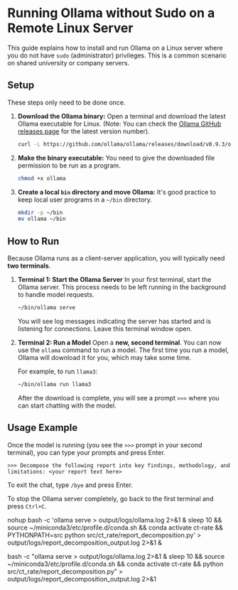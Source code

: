 # Running Ollama without Sudo on a Remote Linux Server

This guide explains how to install and run Ollama on a Linux server where you do not have `sudo` (administrator) privileges. This is a common scenario on shared university or company servers.

## Setup

These steps only need to be done once.

1.  **Download the Ollama binary:**
    Open a terminal and download the latest Ollama executable for Linux. (Note: You can check the [Ollama GitHub releases page](https://github.com/ollama/ollama/releases) for the latest version number).
    ```bash
    curl -L https://github.com/ollama/ollama/releases/download/v0.9.3/ollama-linux-amd64 -o ollama
    ```

2.  **Make the binary executable:**
    You need to give the downloaded file permission to be run as a program.
    ```bash
    chmod +x ollama
    ```

3.  **Create a local `bin` directory and move Ollama:**
    It's good practice to keep local user programs in a `~/bin` directory.
    ```bash
    mkdir -p ~/bin
    mv ollama ~/bin
    ```

## How to Run

Because Ollama runs as a client-server application, you will typically need **two terminals**.

1.  **Terminal 1: Start the Ollama Server**
    In your first terminal, start the Ollama server. This process needs to be left running in the background to handle model requests.
    ```bash
    ~/bin/ollama serve
    ```
    You will see log messages indicating the server has started and is listening for connections. Leave this terminal window open.

2.  **Terminal 2: Run a Model**
    Open a **new, second terminal**. You can now use the `ollama` command to run a model. The first time you run a model, Ollama will download it for you, which may take some time.

    For example, to run `llama3`:
    ```bash
    ~/bin/ollama run llama3
    ```
    After the download is complete, you will see a prompt `>>>` where you can start chatting with the model.

## Usage Example

Once the model is running (you see the `>>>` prompt in your second terminal), you can type your prompts and press Enter.

```
>>> Decompose the following report into key findings, methodology, and limitations: <your report text here>
```

To exit the chat, type `/bye` and press Enter.

To stop the Ollama server completely, go back to the first terminal and press `Ctrl+C`. 



nohup bash -c 'ollama serve > output/logs/ollama.log 2>&1 & sleep 10 && source ~/miniconda3/etc/profile.d/conda.sh && conda activate ct-rate && PYTHONPATH=src python src/ct_rate/report_decomposition.py' > output/logs/report_decomposition_output.log 2>&1 &

bash -c "ollama serve > output/logs/ollama.log 2>&1 & sleep 10 && source ~/miniconda3/etc/profile.d/conda.sh && conda activate ct-rate && python src/ct_rate/report_decomposition.py" > output/logs/report_decomposition_output.log 2>&1
